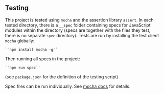 ## Testing

This project is tested using ``mocha`` and the assertion library ``assert``. In each tested directory, there is a ``__spec`` folder containing specs for JavaScript modules within the directory (specs are together with the files they test, there is no separate ``spec`` directory). Tests are run by installing the test client ``mocha`` globally:

	``npm install mocha -g``

Then running all specs in the project:

	``npm run spec``

(see ``package.json`` for the definition of the testing script)

Spec files can be run individually. See [mocha docs](https://mochajs.org/) for details.
